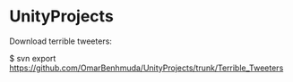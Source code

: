 # UnityProjects


Download terrible tweeters:

$ svn export https://github.com/OmarBenhmuda/UnityProjects/trunk/Terrible_Tweeters
